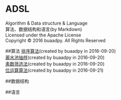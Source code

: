 # ADSL
Algorithm &amp; Data structure &amp; Language<br>
算法、数据结构和语言(by Markdown)<br>
Licensed under the Apache License  
Copyright © 2016 buaadpy. All Rights Reserved


##算法
[排序算法](https://github.com/buaadpy/ADSL/blob/master/Algorithm/排序算法.md)(created by buaadpy in 2016-09-20)  
[蓄水池抽样](https://github.com/buaadpy/ADSL/blob/master/Algorithm/蓄水池抽样.md)(created by buaadpy in 2016-09-20)  
[素数筛选法](https://github.com/buaadpy/ADSL/blob/master/Algorithm/素数筛选法.md)(created by buaadpy in 2016-09-20)  
[位运算算法](https://github.com/buaadpy/ADSL/blob/master/Algorithm/位运算算法.md)(created by buaadpy in 2016-09-21)  

##数据结构

##语言